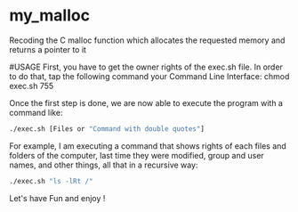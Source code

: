 # my_malloc
Recoding the C malloc function which allocates the requested memory and returns a pointer to it

#USAGE
First, you have to get the owner rights of the exec.sh file. In order to do that, tap the following command your Command Line Interface:
chmod exec.sh 755

Once the first step is done, we are now able to execute the program with a command like: 

```bash 
./exec.sh [Files or "Command with double quotes"]
```

For example, I am executing a command that shows rights of each files and folders of the computer, last time they were modified,
group and user names, and other things, all that in a recursive way:

```bash
./exec.sh "ls -lRt /"
```

Let's have Fun and enjoy !
